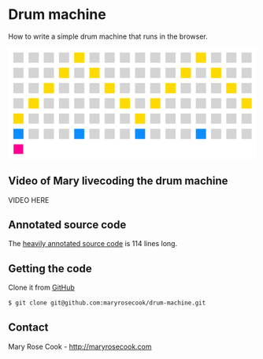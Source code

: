 # Drum machine

How to write a simple drum machine that runs in the browser.

![Screenshot of the drum machine](screenshot.gif)

## Video of Mary livecoding the drum machine

VIDEO HERE

## Annotated source code

The <a href="/drum-machine.js">heavily annotated source code</a> is 114 lines long.

## Getting the code

Clone it from [GitHub](https://github.com/maryrosecook/drum-machine)

```bash
$ git clone git@github.com:maryrosecook/drum-machine.git
```

## Contact

Mary Rose Cook - http://maryrosecook.com
